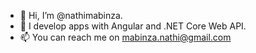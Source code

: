- 👋 Hi, I’m @nathimabinza.
- 👀 I develop apps with Angular and .NET Core Web API.
- 📫 You can reach me on mabinza.nathi@gmail.com

<!---
nathimabinza/nathimabinza is a ✨ special ✨ repository because its `README.md` (this file) appears on your GitHub profile.
You can click the Preview link to take a look at your changes.
--->

